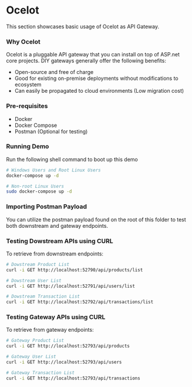 # Ocelot

This section showcases basic usage of Ocelot as API Gateway.

### Why Ocelot

Ocelot is a pluggable API gateway that you can install on top of ASP.net core projects. DIY gateways generally offer the following benefits:

- Open-source and free of charge
- Good for existing on-premise deployments without modifications to ecosystem
- Can easily be propagated to cloud environments (Low migration cost)

### Pre-requisites

- Docker
- Docker Compose
- Postman (Optional for testing)

### Running Demo

Run the following shell command to boot up this demo

```sh
# Windows Users and Root Linux Users
docker-compose up -d

# Non-root Linux Users
sudo docker-compose up -d
```

### Importing Postman Payload

You can utilize the postman payload found on the root of this folder to test both downstream and gateway endpoints.

### Testing Dowstream APIs using CURL

To retrieve from downstream endpoints:

```sh
# Dowstream Product List
curl -i GET http://localhost:52790/api/products/list

# Dowstream User List
curl -i GET http://localhost:52791/api/users/list

# Dowstream Transaction List
curl -i GET http://localhost:52792/api/transactions/list
```

### Testing Gateway APIs using CURL

To retrieve from gateway endpoints:

```sh
# Gateway Product List
curl -i GET http://localhost:52793/api/products

# Gateway User List
curl -i GET http://localhost:52793/api/users

# Gateway Transaction List
curl -i GET http://localhost:52793/api/transactions
```